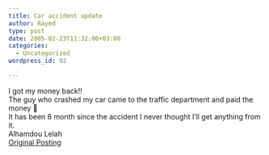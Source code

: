 ```yaml
---
title: Car accident update
author: Rayed
type: post
date: 2005-02-23T11:32:00+03:00
categories:
  - Uncategorized
wordpress_id: 92

---
```

<div style="clear:both;"></div>
<p>I got my money back!!<br />The guy who crashed my car came to the traffic department and paid the money 🙂<br />It has been 8 month since the accident I never thought I&#8217;ll get anything from it.<br />Alhamdou Lelah<br /><a href="http://myweb.saudi.net.sa/rayed/2004_06_01_archive.html#108737197049270708">Original Posting</a></p>
<div style="clear:both; padding-bottom: 0.25em;"></div>
